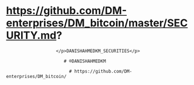 # https://github.com/DM-enterprises/DM_bitcoin/master/SECURITY.md?

                       </p>DANISHAHMEDKM_SECURITIES</p>
 
                          # ®️DANISHAHMEDKM
            
                            # https://github.com/DM-enterprises/DM_bitcoin/
